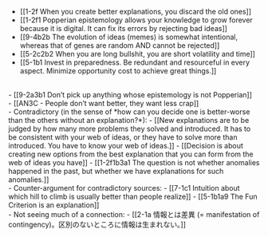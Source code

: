 - [[1-2f When you create better explanations, you discard the old ones]]
- [[1-2f1 Popperian epistemology allows your knowledge to grow forever because it is digital. It can fix its errors by rejecting bad ideas]]
- [[9-4b2b The evolution of ideas (memes) is somewhat intentional, whereas that of genes are random AND cannot be rejected]]
- [[5-2c2b2 When you are long bullshit, you are short volatility and time]]
- [[5-1b1 Invest in preparedness. Be redundant and resourceful in every aspect. Minimize opportunity cost to achieve great things.]]
<br>
- [[9-2a3b1 Don’t pick up anything whose epistemology is not Popperian]]
<br>
- [[AN3C - People don’t want better, they want less crap]]
<br>
- Contradictory (in the sense of *how can you decide one is better-worse than the others without an explanation?*):
- [[New explanations are to be judged by how many more problems they solved and introduced. It has to be consistent with your web of ideas, or they have to solve more than introduced. You have to know your web of ideas.]]
- [[Decision is about creating new options from the best explanation that you can form from the web of ideas you have]]
- [[1-2f1b3a1 The question is not whether anomalies happened in the past, but whether we have explanations for such anomalies.]]
<br>
- Counter-argument for contradictory sources:
- [[7-1c1 Intuition about which hill to climb is usually better than people realize]]
- [[5-1b1a9 The Fun Criterion is an explanation]]
<br>
- Not seeing much of a connection:
- [[2-1a 情報とは差異 (= manifestation of contingency)。区別のないところに情報は生まれない。]]
